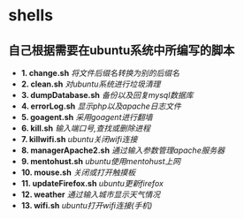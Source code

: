 shells
==========
自己根据需要在ubuntu系统中所编写的脚本
----------
- **1. change.sh**  *将文件后缀名转换为别的后缀名*
- **2. clean.sh**  *对ubuntu系统进行垃圾清理*
- **3. dumpDatabase.sh**  *备份以及回复mysql数据库*
- **4. errorLog.sh**  *显示php以及apache日志文件*
- **5. goagent.sh**  *采用goagent进行翻墙*
- **6. kill.sh**  *输入端口号,查找或删除进程*
- **7. killwifi.sh** *ubuntu关闭wifi连接*
- **8. managerApache2.sh** *通过输入参数管理apache服务器*
- **9. mentohust.sh**  *ubuntu使用mentohust上网*
- **10. mouse.sh**  *关闭或打开触摸板*
- **11. updateFirefox.sh** *ubuntu更新firefox*
- **12. weather**   *通过输入城市显示天气情况*
- **13. wifi.sh**   *ubuntu打开wifi连接(手机)*
	
